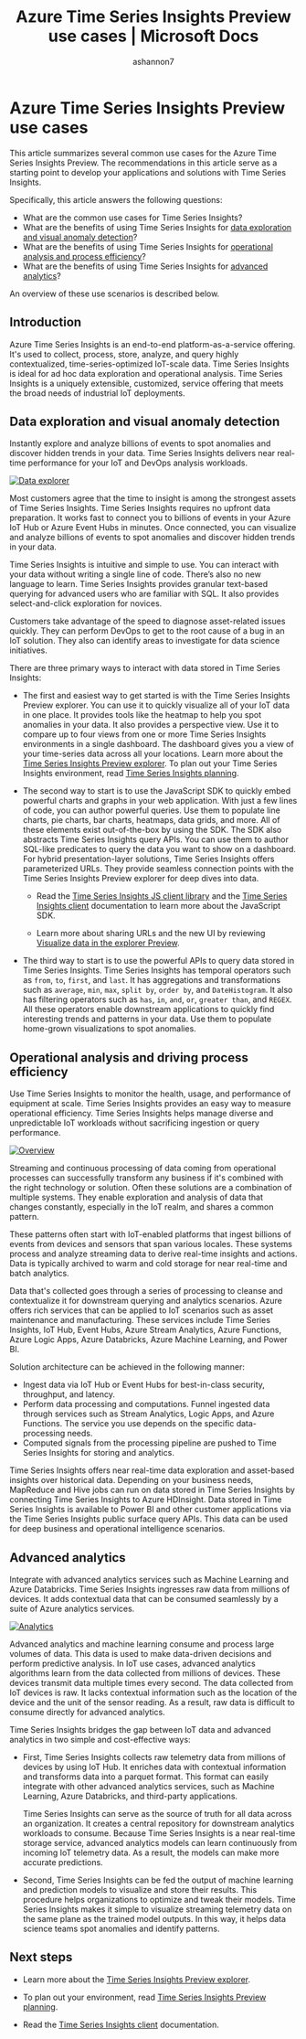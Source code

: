 ﻿---
title: 'Azure Time Series Insights Preview use cases | Microsoft Docs'
description: Understand Azure Time Series Insights Preview use cases.
author: ashannon7
ms.author: dpalled
ms.workload: big-data
manager: cshankar
ms.service: time-series-insights
services: time-series-insights
ms.topic: conceptual
ms.date: 04/30/2019
ms.custom: seodec18
---

# Azure Time Series Insights Preview use cases

This article summarizes several common use cases for the Azure Time Series Insights Preview. The recommendations in this article serve as a starting point to develop your applications and solutions with Time Series Insights.

Specifically, this article answers the following questions:

* What are the common use cases for Time Series Insights?
* What are the benefits of using Time Series Insights for [data exploration and visual anomaly detection](#data-exploration-and-visual-anomaly-detection)?
* What are the benefits of using Time Series Insights for [operational analysis and process efficiency](#operational-analysis-and-driving-process-efficiency)?
* What are the benefits of using Time Series Insights for [advanced analytics](#advanced-analytics)?

An overview of these use scenarios is described below.

## Introduction

Azure Time Series Insights is an end-to-end platform-as-a-service offering. It's used to collect, process, store, analyze, and query highly contextualized, time-series-optimized IoT-scale data. Time Series Insights is ideal for ad hoc data exploration and operational analysis. Time Series Insights is a uniquely extensible, customized, service offering that meets the broad needs of industrial IoT deployments.

## Data exploration and visual anomaly detection

Instantly explore and analyze billions of events to spot anomalies and discover hidden trends in your data. Time Series Insights delivers near real-time performance for your IoT and DevOps analysis workloads.

[![Data explorer](media/v2-update-use-cases/data-explorer.svg)](media/v2-update-use-cases/data-explorer.svg#lightbox)

Most customers agree that the time to insight is among the strongest assets of Time Series Insights. Time Series Insights requires no upfront data preparation. It works fast to connect you to billions of events in your Azure IoT Hub or Azure Event Hubs in minutes. Once connected, you can visualize and analyze billions of events to spot anomalies and discover hidden trends in your data.

Time Series Insights is intuitive and simple to use. You can interact with your data without writing a single line of code. There’s also no new language to learn. Time Series Insights provides granular text-based querying for advanced users who are familiar with SQL. It also provides select-and-click exploration for novices.

Customers take advantage of the speed to diagnose asset-related issues quickly. They can perform DevOps to get to the root cause of a bug in an IoT solution. They also can identify areas to investigate for data science initiatives.  

There are three primary ways to interact with data stored in Time Series Insights:

- The first and easiest way to get started is with the Time Series Insights Preview explorer. You can use it to quickly visualize all of your IoT data in one place. It provides tools like the heatmap to help you spot anomalies in your data. It also provides a perspective view. Use it to compare up to four views from one or more Time Series Insights environments in a single dashboard. The dashboard gives you a view of your time-series data across all your locations. Learn more about the [Time Series Insights Preview explorer](./time-series-insights-update-explorer.md). To plan out your Time Series Insights environment, read [Time Series Insights planning](./time-series-insights-update-plan.md).

- The second way to start is to use the JavaScript SDK to quickly embed powerful charts and graphs in your  web application. With just a few lines of code, you can author powerful queries. Use them to populate line charts, pie charts, bar charts, heatmaps, data grids, and more. All of these elements exist out-of-the-box by using the SDK. The SDK also abstracts Time Series Insights query APIs. You can use them to author SQL-like predicates to query the data you want to show on a dashboard. For hybrid presentation-layer solutions, Time Series Insights offers parameterized URLs. They provide seamless connection points with the Time Series Insights Preview explorer for deep dives into data.

    * Read the [Time Series Insights JS client library](tutorial-explore-js-client-lib.md) and the [Time Series Insights client](https://github.com/Microsoft/tsiclient) documentation to learn more about the JavaScript SDK.

    * Learn more about sharing URLs and the new UI by reviewing [Visualize data in the explorer Preview](time-series-insights-update-explorer.md).

- The third way to start is to use the powerful APIs to query data stored in Time Series Insights. Time Series Insights has temporal operators such as `from`, `to`, `first`, and `last`. It has aggregations and transformations such as `average`, `min`, `max`, `split by`, `order by`, and `DateHistogram`. It also has filtering operators such as `has`, `in`, `and`, `or`, `greater than`, and `REGEX`. All these operators enable downstream applications to quickly find interesting trends and patterns in your data. Use them to populate home-grown visualizations to spot anomalies.

## Operational analysis and driving process efficiency

Use Time Series Insights to monitor the health, usage, and performance of equipment at scale. Time Series Insights provides an easy way to measure operational efficiency. Time Series Insights helps manage diverse and unpredictable IoT workloads without sacrificing ingestion or query performance.

[![Overview](media/v2-update-use-cases/overview.svg)](media/v2-update-use-cases/overview.svg#lightbox)

Streaming and continuous processing of data coming from operational processes can successfully transform any business if it's combined with the right technology or solution. Often these solutions are a combination of multiple systems. They enable exploration and analysis of data that changes constantly, especially in the IoT realm, and shares a common pattern.

These patterns often start with IoT-enabled platforms that ingest billions of events from devices and sensors that span various locales. These systems process and analyze streaming data to derive real-time insights and actions. Data is typically archived to warm and cold storage for near real-time and batch analytics.

Data that's collected goes through a series of processing to cleanse and contextualize it for downstream querying and analytics scenarios. Azure offers rich services that can be applied to IoT scenarios such as asset maintenance and manufacturing. These services include Time Series Insights, IoT Hub, Event Hubs, Azure Stream Analytics, Azure Functions, Azure Logic Apps, Azure Databricks, Azure Machine Learning, and Power BI.

Solution architecture can be achieved in the following manner:

- Ingest data via IoT Hub or Event Hubs for best-in-class security, throughput, and latency.
- Perform data processing and computations. Funnel ingested data through services such as Stream Analytics, Logic Apps, and Azure Functions. The service you use depends on the specific data-processing needs.
- Computed signals from the processing pipeline are pushed to Time Series Insights for storing and analytics.

Time Series Insights offers near real-time data exploration and asset-based insights over historical data. Depending on your business needs, MapReduce and Hive jobs can run on data stored in Time Series Insights by connecting Time Series Insights to Azure HDInsight. Data stored in Time Series Insights is available to Power BI and other customer applications via the Time Series Insights public surface query APIs. This data can be used for deep business and operational intelligence scenarios.

## Advanced analytics

Integrate with advanced analytics services such as Machine Learning and Azure Databricks. Time Series Insights ingresses raw data from millions of devices. It adds contextual data that can be consumed seamlessly by a suite of Azure analytics services.

[![Analytics](media/v2-update-use-cases/advanced-analytics.svg)](media/v2-update-use-cases/advanced-analytics.svg#lightbox)

Advanced analytics and machine learning consume and process large volumes of data. This data is used to make data-driven decisions and perform predictive analysis. In IoT use cases, advanced analytics algorithms learn from the data collected from millions of devices. These devices transmit data multiple times every second. The data collected from IoT devices is raw. It lacks contextual information such as the location of the device and the unit of the sensor reading. As a result, raw data is difficult to consume directly for advanced analytics.

Time Series Insights bridges the gap between IoT data and advanced analytics in two simple and cost-effective ways:

- First, Time Series Insights collects raw telemetry data from millions of devices by using IoT Hub. It enriches data with contextual information and transforms data into a parquet format. This format can easily integrate with other advanced analytics services, such as Machine Learning, Azure Databricks, and third-party applications.

    Time Series Insights can serve as the source of truth for all data across an organization. It creates a central repository for downstream analytics workloads to consume. Because Time Series Insights is a near real-time storage service, advanced analytics models can learn continuously from incoming IoT telemetry data. As a result, the models can make more accurate predictions.

- Second, Time Series Insights can be fed the output of machine learning and prediction models to visualize and store their results. This procedure helps organizations to optimize and tweak their models. Time Series Insights makes it simple to visualize streaming telemetry data on the same plane as the trained model outputs. In this way, it helps data science teams spot anomalies and identify patterns.  

## Next steps

- Learn more about the [Time Series Insights Preview explorer](./time-series-insights-update-explorer.md).

- To plan out your environment, read [Time Series Insights Preview planning](./time-series-insights-update-plan.md).

- Read the [Time Series Insights client](https://github.com/Microsoft/tsiclient) documentation.
